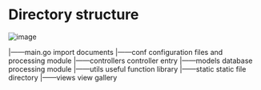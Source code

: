 # Directory structure
![image](https://user-images.githubusercontent.com/3950155/199186635-9a0a3cb2-e1bc-43ea-b65c-c60b52bba191.png)


|——main.go import documents
|——conf configuration files and processing module
|——controllers controller entry
|——models database processing module
|——utils useful function library
|——static static file directory
|——views view gallery
